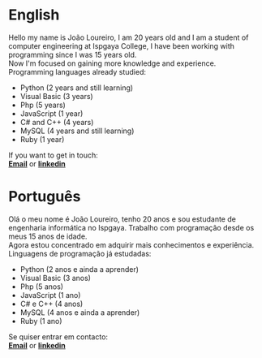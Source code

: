 <h1>English</h1>
<p>Hello my name is João Loureiro, I am 20 years old and I am a student of computer engineering at Ispgaya College, I have been working with programming since I was 15 years old.<br>
Now I'm focused on gaining more knowledge and experience.<br>
Programming languages already studied:</p>

- Python (2 years and still learning)
- Visual Basic (3 years)
- Php (5 years)
- JavaScript (1 year)
- C# and C++ (4 years)
- MySQL (4 years and still learning)
- Ruby (1 year)

If you want to get in touch:<br>
<a href="joaoloureiro2002@hotmail.com"><b>Email</b></a> or <a href="www.linkedin.com/in/joãoloureirop"><b>linkedin</b></a>

<h1>Português</h1>
<p>Olá o meu nome é João Loureiro, tenho 20 anos e sou estudante de engenharia informática no Ispgaya. Trabalho com programação desde os meus 15 anos de idade.<br>
Agora estou concentrado em adquirir mais conhecimentos e experiência.<br>
Linguagens de programação já estudadas:</p>

- Python (2 anos e ainda a aprender)
- Visual Basic (3 anos)
- Php (5 anos)
- JavaScript (1 ano)
- C# e C++ (4 anos)
- MySQL (4 anos e ainda a aprender)
- Ruby (1 ano)

Se quiser entrar em contacto:<br>
<a href="joaoloureiro2002@hotmail.com"><b>Email</b></a> or <a href="www.linkedin.com/in/joãoloureirop"><b>linkedin</b></a>
